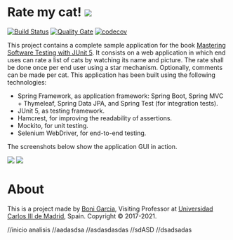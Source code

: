 # Rate my cat! [![][Logo]][GitHub Repository]

[![Build Status](https://github.com/bonigarcia/rate-my-cat/workflows/build/badge.svg)](https://github.com/bonigarcia/rate-my-cat/actions)
[![Quality Gate](https://sonarcloud.io/api/project_badges/measure?project=io.github.bonigarcia:rate-my-cat&metric=alert_status)](https://sonarcloud.io/project/overview?id=io.github.bonigarcia%3Arate-my-cat)
[![codecov](https://codecov.io/gh/bonigarcia/rate-my-cat/branch/master/graph/badge.svg)](https://codecov.io/gh/bonigarcia/rate-my-cat)

This project contains a complete sample application for the book [Mastering Software Testing with JUnit 5]. It consists on a web application in which end uses can rate a list of cats by watching its name and picture. The rate shall be done once per end user using a star mechanism. Optionally, comments can be made per cat. This application has been built using the following technologies:

* Spring Framework, as application framework: Spring Boot, Spring MVC + Thymeleaf, Spring Data JPA, and Spring Test (for integration tests).
* JUnit 5, as testing framework.
* Hamcrest, for improving the readability of assertions.
* Mockito, for unit testing.
* Selenium WebDriver, for end-to-end testing.

The screenshots below show the application GUI in action.

![][Screeshot 1]
![][Screeshot 2]

# About

This is a project made by [Boni Garcia], Visiting Professor at [Universidad Carlos III de Madrid], Spain. Copyright &copy; 2017-2021.

[Boni Garcia]: https://bonigarcia.github.io/
[Universidad Carlos III de Madrid]: https://www.it.uc3m.es/bogarcia/index.html
[GitHub Repository]: https://github.com/bonigarcia/rate-my-cat
[Logo]: https://raw.githubusercontent.com/bonigarcia/rate-my-cat/master/src/main/resources/static/img/rate-my-cat.png
[Screeshot 1]: https://raw.githubusercontent.com/bonigarcia/rate-my-cat/master/doc/rate-my-cat-screeshot-1.png
[Screeshot 2]: https://raw.githubusercontent.com/bonigarcia/rate-my-cat/master/doc/rate-my-cat-screeshot-2.png
[Mastering Software Testing with JUnit 5]: https://www.amazon.com/Mastering-Software-Testing-JUnit-Comprehensive-ebook/dp/B076ZQCK5Q
//inicio analisis
//aadasdsa
//asdasdasdas
//sdASD
//dsadsadas
